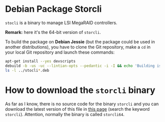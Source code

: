 # Debian Package Storcli

`stocli` is a binary to manage LSI MegaRAID controllers.

**Remark:** here it's the 64-bit version of `storcli`.

To build the package on **Debian Jessie** (but the package
could be used in another distributions), you have to clone
the Git repository, make a `cd` in your local Git repository
and launch these commands:

```sh
apt-get install --yes devscripts
debuild -b -us -uc --lintian-opts --pedantic -i -I && echo 'Building is OK!'
ls -l ../stocli*.deb
```

# How to download the `storcli` binary

As far as I know, there is no source code for the binary
`storcli` and you can download the latest version of this
file in
[this page](https://www.broadcom.com/support/download-search)
(search the keyword `storcli`). Attention, normally the
binary is called `storcli64`.


